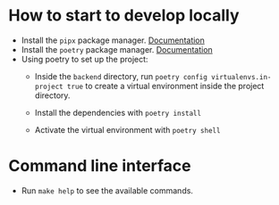 
# How to start to develop locally

- Install the `pipx` package manager. [Documentation](https://github.com/pypa/pipx)
- Install the `poetry` package manager. [Documentation](https://python-poetry.org/docs/)
- Using poetry to set up the project:
    - Inside the `backend` directory, run `poetry config virtualenvs.in-project true` to create a virtual environment inside the project directory.

    - Install the dependencies with `poetry install`
    - Activate the virtual environment with `poetry shell`

# Command line interface

- Run `make help` to see the available commands.
